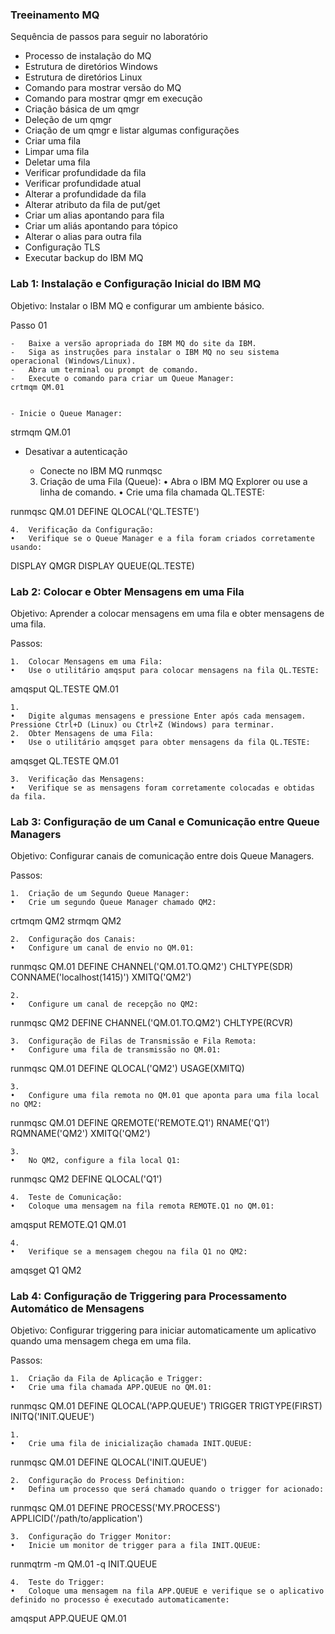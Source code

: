 ### Treeinamento MQ

Sequência de passos para seguir no laboratório

- Processo de instalação do MQ
- Estrutura de diretórios Windows
- Estrutura de diretórios Linux
- Comando para mostrar versão do MQ
- Comando para mostrar qmgr em execução 
- Criação básica de um qmgr
- Deleção de um qmgr
- Criação de um qmgr e listar algumas configurações
- Criar uma fila 
- Limpar uma fila
- Deletar uma fila
- Verificar profundidade da fila  
- Verificar  profundidade atual
- Alterar a profundidade da fila
- Alterar atributo da fila  de put/get
- Criar um alias apontando para fila
- Criar um aliás apontando para tópico 
- Alterar o alias para outra fila
- Configuração TLS
- Executar backup do IBM MQ

### Lab 1: Instalação e Configuração Inicial do IBM MQ

Objetivo: Instalar o IBM MQ e configurar um ambiente básico.

Passo 01

	-	Baixe a versão apropriada do IBM MQ do site da IBM.
	-	Siga as instruções para instalar o IBM MQ no seu sistema operacional (Windows/Linux).
	-	Abra um terminal ou prompt de comando.
	-	Execute o comando para criar um Queue Manager:
    crtmqm QM.01

		
	- Inicie o Queue Manager:
   strmqm QM.01

  - Desativar a autenticação
    - Conecte no IBM MQ
    runmqsc

  


	3.	Criação de uma Fila (Queue):
	•	Abra o IBM MQ Explorer ou use a linha de comando.
	•	Crie uma fila chamada QL.TESTE:

runmqsc QM.01
DEFINE QLOCAL('QL.TESTE')


	4.	Verificação da Configuração:
	•	Verifique se o Queue Manager e a fila foram criados corretamente usando:

DISPLAY QMGR
DISPLAY QUEUE(QL.TESTE)


### Lab 2: Colocar e Obter Mensagens em uma Fila

Objetivo: Aprender a colocar mensagens em uma fila e obter mensagens de uma fila.

Passos:

	1.	Colocar Mensagens em uma Fila:
	•	Use o utilitário amqsput para colocar mensagens na fila QL.TESTE:

amqsput QL.TESTE QM.01

	1.	
	•	Digite algumas mensagens e pressione Enter após cada mensagem. Pressione Ctrl+D (Linux) ou Ctrl+Z (Windows) para terminar.
	2.	Obter Mensagens de uma Fila:
	•	Use o utilitário amqsget para obter mensagens da fila QL.TESTE:

amqsget QL.TESTE QM.01


	3.	Verificação das Mensagens:
	•	Verifique se as mensagens foram corretamente colocadas e obtidas da fila.

### Lab 3: Configuração de um Canal e Comunicação entre Queue Managers

Objetivo: Configurar canais de comunicação entre dois Queue Managers.

Passos:

	1.	Criação de um Segundo Queue Manager:
	•	Crie um segundo Queue Manager chamado QM2:

crtmqm QM2
strmqm QM2


	2.	Configuração dos Canais:
	•	Configure um canal de envio no QM.01:

runmqsc QM.01
DEFINE CHANNEL('QM.01.TO.QM2') CHLTYPE(SDR) CONNAME('localhost(1415)') XMITQ('QM2')

	2.	
	•	Configure um canal de recepção no QM2:

runmqsc QM2
DEFINE CHANNEL('QM.01.TO.QM2') CHLTYPE(RCVR)


	3.	Configuração de Filas de Transmissão e Fila Remota:
	•	Configure uma fila de transmissão no QM.01:

runmqsc QM.01
DEFINE QLOCAL('QM2') USAGE(XMITQ)

	3.	
	•	Configure uma fila remota no QM.01 que aponta para uma fila local no QM2:

runmqsc QM.01
DEFINE QREMOTE('REMOTE.Q1') RNAME('Q1') RQMNAME('QM2') XMITQ('QM2')

	3.	
	•	No QM2, configure a fila local Q1:

runmqsc QM2
DEFINE QLOCAL('Q1')


	4.	Teste de Comunicação:
	•	Coloque uma mensagem na fila remota REMOTE.Q1 no QM.01:

amqsput REMOTE.Q1 QM.01

	4.	
	•	Verifique se a mensagem chegou na fila Q1 no QM2:

amqsget Q1 QM2



### Lab 4: Configuração de Triggering para Processamento Automático de Mensagens

Objetivo: Configurar triggering para iniciar automaticamente um aplicativo quando uma mensagem chega em uma fila.

Passos:

	1.	Criação da Fila de Aplicação e Trigger:
	•	Crie uma fila chamada APP.QUEUE no QM.01:

runmqsc QM.01
DEFINE QLOCAL('APP.QUEUE') TRIGGER TRIGTYPE(FIRST) INITQ('INIT.QUEUE')

	1.	
	•	Crie uma fila de inicialização chamada INIT.QUEUE:

runmqsc QM.01
DEFINE QLOCAL('INIT.QUEUE')


	2.	Configuração do Process Definition:
	•	Defina um processo que será chamado quando o trigger for acionado:

runmqsc QM.01
DEFINE PROCESS('MY.PROCESS') APPLICID('/path/to/application')


	3.	Configuração do Trigger Monitor:
	•	Inicie um monitor de trigger para a fila INIT.QUEUE:

runmqtrm -m QM.01 -q INIT.QUEUE


	4.	Teste do Trigger:
	•	Coloque uma mensagem na fila APP.QUEUE e verifique se o aplicativo definido no processo é executado automaticamente:

amqsput APP.QUEUE QM.01
